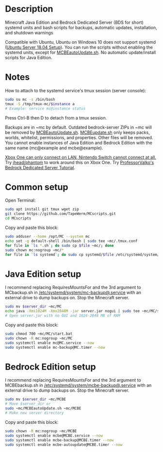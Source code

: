 # Description
Minecraft Java Edition and Bedrock Dedicated Server (BDS for short) systemd units and bash scripts for backups, automatic updates, installation, and shutdown warnings

Compatible with Ubuntu, Ubuntu on Windows 10 does not support systemd ([Ubuntu Server 18.04 Setup](https://gist.github.com/TapeWerm/d65ae4aeb6653b669e68b0fb25ec27f3)). You can run the scripts without enabling the systemd units, except for [MCBEautoUpdate.sh](MCBEautoUpdate.sh). No automatic update/install scripts for Java Edition.
# Notes
How to attach to the systemd service's tmux session (server console):
```bash
sudo su mc -s /bin/bash
tmux -S /tmp/tmux-mc/$instance a
# Example: service mc@instance status
```
Press Ctrl-B then D to detach from a tmux session.

Backups are in ~mc by default. Outdated bedrock-server ZIPs in ~mc will be removed by [MCBEautoUpdate.sh](MCBEautoUpdate.sh). [MCBEupdate.sh](MCBEupdate.sh) only keeps packs, worlds, whitelist, permissions, and properties. Other files will be removed. You cannot enable instances of Java Edition and Bedrock Edition with the same name (mc@example and mcbe@example).

[Xbox One can only connect on LAN, Nintendo Switch cannot connect at all.](https://help.mojang.com/customer/en/portal/articles/2954250-dedicated-servers-for-minecraft-on-bedrock) Try [jhead/phantom](https://github.com/jhead/phantom) to work around this on Xbox One. Try [ProfessorValko's Bedrock Dedicated Server Tutorial](https://www.reddit.com/user/ProfessorValko/comments/9f438p/bedrock_dedicated_server_tutorial/).
# Common setup
Open Terminal:
```bash
sudo apt install git tmux wget zip
git clone https://github.com/TapeWerm/MCscripts.git
cd MCscripts
```
Copy and paste this block:
```bash
sudo adduser --home /opt/MC --system mc
echo set -g default-shell /bin/bash | sudo tee ~mc/.tmux.conf
for file in `ls *.sh`; do sudo cp $file ~mc/; done
sudo chown mc:nogroup ~mc/*
for file in `ls systemd`; do sudo cp systemd/$file /etc/systemd/system/; done
```
# Java Edition setup
I recommend replacing RequiresMountsFor and the 3rd argument to MCbackup.sh in [/etc/systemd/system/mc-backup@.service](systemd/mc-backup@.service) with an external drive to dump backups on. Stop the Minecraft server.
```bash
sudo mv $server_dir ~mc/MC
echo java -Xms1024M -Xmx2048M -jar server.jar nogui | sudo tee ~mc/MC/start.bat
# Open server.jar with no GUI and 1024-2048 MB of RAM
```
Copy and paste this block:
```bash
sudo chmod 700 ~mc/MC/start.bat
sudo chown -R mc:nogroup ~mc/MC
sudo systemctl enable mc@MC.service --now
sudo systemctl enable mc-backup@MC.timer --now
```
# Bedrock Edition setup
I recommend replacing RequiresMountsFor and the 3rd argument to MCBEbackup.sh in [/etc/systemd/system/mcbe-backup@.service](systemd/mcbe-backup@.service) with an external drive to dump backups on. Stop the Minecraft server.
```bash
sudo mv $server_dir ~mc/MCBE
# Move $server_dir or
sudo ~mc/MCBEautoUpdate.sh ~mc/MCBE
# Make new server directory
```
Copy and paste this block:
```bash
sudo chown -R mc:nogroup ~mc/MCBE
sudo systemctl enable mcbe@MCBE.service --now
sudo systemctl enable mcbe-backup@MCBE.timer --now
sudo systemctl enable mcbe-autoupdate@MCBE.timer --now
```

